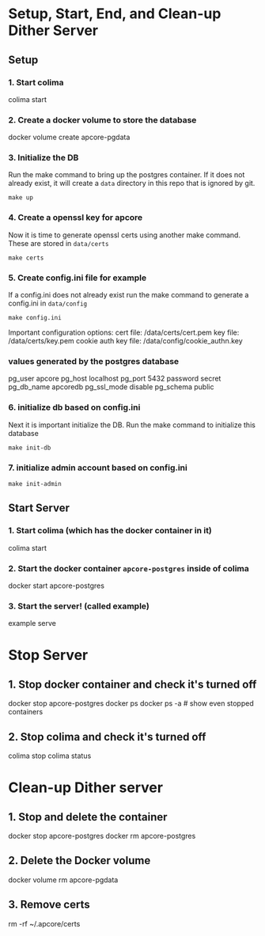 
# Setup, Start, End, and Clean-up Dither Server

## Setup

### 1. Start colima

colima start

### 2. Create a docker volume to store the database

docker volume create apcore-pgdata

### 3. Initialize the DB

Run the make command to bring up the postgres container.
If it does not already exist, it will create a `data` 
directory in this repo that is ignored by git.

```shell
make up
```

### 4. Create a openssl key for apcore

Now it is time to generate openssl certs using another make command. These are stored in `data/certs`

```shell
make certs
```

### 5. Create config.ini file for example

If a config.ini does not already exist run the make command to generate a config.ini in `data/config`

```shell
make config.ini
```

Important configuration options:
cert file: /data/certs/cert.pem
key file: /data/certs/key.pem
cookie auth key file: /data/config/cookie_authn.key


### values generated by the postgres database

pg_user apcore
pg_host localhost
pg_port 5432
password secret
pg_db_name apcoredb
pg_ssl_mode disable
pg_schema public

### 6. initialize db based on config.ini

Next it is important initialize the DB. Run the make command
to initialize this database

```shell
make init-db
```

### 7. initialize admin account based on config.ini

```shell
make init-admin
```

## Start Server

### 1. Start colima (which has the docker container in it)

colima start

### 2. Start the docker container `apcore-postgres` inside of colima

docker start apcore-postgres

### 3. Start the server! (called example)

example serve

# Stop Server

## 1. Stop docker container and check it's turned off

docker stop apcore-postgres
docker ps
docker ps -a # show even stopped containers

## 2. Stop colima and check it's turned off

colima stop
colima status

# Clean-up Dither server

## 1. Stop and delete the container

docker stop apcore-postgres
docker rm apcore-postgres

## 2. Delete the Docker volume

docker volume rm apcore-pgdata

## 3. Remove certs

rm -rf ~/.apcore/certs
